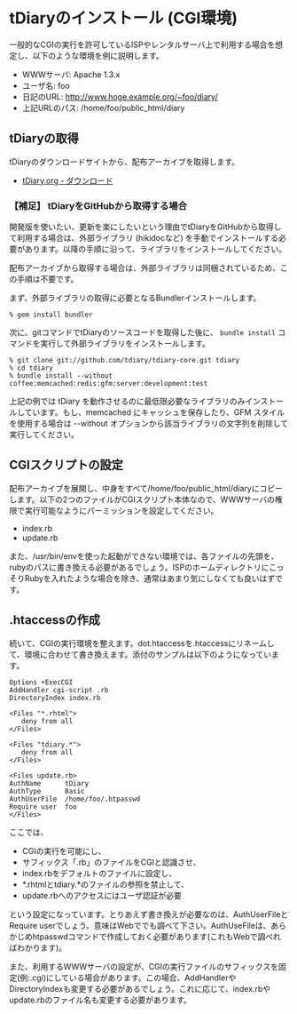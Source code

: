 tDiaryのインストール (CGI環境)
==============================

一般的なCGIの実行を許可しているISPやレンタルサーバ上で利用する場合を想定し、以下のような環境を例に説明します。

  - WWWサーバ: Apache 1.3.x
  - ユーザ名: foo
  - 日記のURL: http://www.hoge.example.org/~foo/diary/
  - 上記URLのパス: /home/foo/public\_html/diary

## tDiaryの取得

tDiaryのダウンロードサイトから、配布アーカイブを取得します。
  
 - [tDiary.org - ダウンロード](http://www.tdiary.org/20021112.html)

### 【補足】 tDiaryをGitHubから取得する場合

開発版を使いたい、更新を楽にしたいという理由でtDiaryをGitHubから取得して利用する場合は、外部ライブラリ (hikidocなど) を手動でインストールする必要があります。以降の手順に沿って、ライブラリをインストールしてください。

配布アーカイブから取得する場合は、外部ライブラリは同梱されているため、この手順は不要です。

まず、外部ライブラリの取得に必要となるBundlerインストールします。

```
% gem install bundler
```

次に、gitコマンドでtDiaryのソースコードを取得した後に、 `bundle install` コマンドを実行して外部ライブラリをインストールします。

```
% git clone git://github.com/tdiary/tdiary-core.git tdiary
% cd tdiary
% bundle install --without coffee:memcached:redis:gfm:server:development:test
```

上記の例では tDiary を動作させるのに最低限必要なライブラリのみインストールしています。もし、memcached にキャッシュを保存したり、GFM スタイルを使用する場合は --without オプションから該当ライブラリの文字列を削除して実行してください。

## CGIスクリプトの設定

配布アーカイブを展開し、中身をすべて/home/foo/public\_html/diaryにコピーします。以下の2つのファイルがCGIスクリプト本体なので、WWWサーバの権限で実行可能なようにパーミッションを設定してください。

  - index.rb
  - update.rb

また、/usr/bin/envを使った起動ができない環境では、各ファイルの先頭を、rubyのパスに書き換える必要があるでしょう。ISPのホームディレクトリにこっそりRubyを入れたような場合を除き、通常はあまり気にしなくても良いはずです。

## .htaccessの作成

続いて、CGIの実行環境を整えます。dot.htaccessを.htaccessにリネームして、環境に合わせて書き換えます。添付のサンプルは以下のようになっています。

```
Options +ExecCGI
AddHandler cgi-script .rb
DirectoryIndex index.rb

<Files "*.rhtml">
   deny from all
</Files>

<Files "tdiary.*">
   deny from all
</Files>

<Files update.rb>
AuthName      tDiary
AuthType      Basic
AuthUserFile  /home/foo/.htpasswd
Require user  foo
</Files>
```

ここでは、

  - CGIの実行を可能にし、
  - サフィックス「.rb」のファイルをCGIと認識させ、
  - index.rbをデフォルトのファイルに設定し、
  - *.rhtmlとtdiary.*のファイルの参照を禁止して、
  - update.rbへのアクセスにはユーザ認証が必要

という設定になっています。とりあえず書き換えが必要なのは、AuthUserFileとRequire userでしょう。意味はWebででも調べて下さい。AuthUseFileは、あらかじめhtpasswdコマンドで作成しておく必要があります(これもWebで調べればわかります)。

また、利用するWWWサーバの設定が、CGIの実行ファイルのサフィックスを固定(例:.cgi)にしている場合があります。この場合、AddHandlerやDirectoryIndexも変更する必要があるでしょう。これに応じて、index.rbやupdate.rbのファイル名も変更する必要があります。
